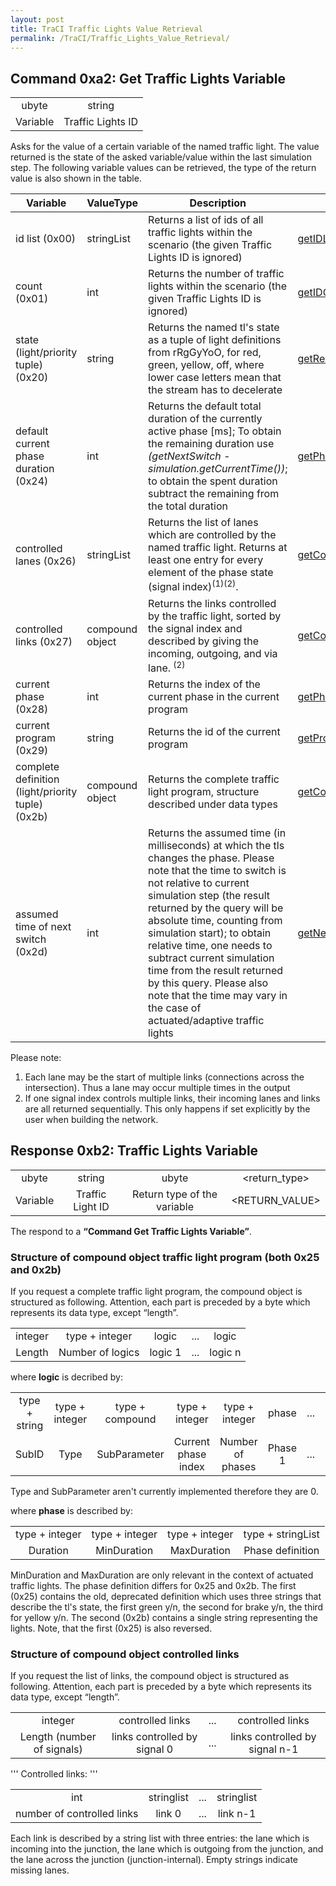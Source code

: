 ```yaml
---
layout: post
title: TraCI Traffic Lights Value Retrieval
permalink: /TraCI/Traffic_Lights_Value_Retrieval/
---
```


Command 0xa2: Get Traffic Lights Variable
-----------------------------------------

|          |                   |
|:--------:|:-----------------:|
|   ubyte  |       string      |
| Variable | Traffic Lights ID |

Asks for the value of a certain variable of the named traffic light. The value returned is the state of the asked variable/value within the last simulation step. The following variable values can be retrieved, the type of the return value is also shown in the table.

| Variable                                          | ValueType       | Description                                                                                                                                                                                                                                                                                                                                                                                                                                                    | [Python Method](/TraCI/Interfacing_TraCI_from_Python "wikilink")                                                                                          |
|---------------------------------------------------|-----------------|----------------------------------------------------------------------------------------------------------------------------------------------------------------------------------------------------------------------------------------------------------------------------------------------------------------------------------------------------------------------------------------------------------------------------------------------------------------|-----------------------------------------------------------------------------------------------------------------------------------------------------------|
| id list (0x00)                                    | stringList      | Returns a list of ids of all traffic lights within the scenario (the given Traffic Lights ID is ignored)                                                                                                                                                                                                                                                                                                                                                       | [getIDList](http://www.sumo.dlr.de/daily/pydoc/traci._trafficlight.html#TrafficLightDomain-getIDList)                                                     |
| count (0x01)                                      | int             | Returns the number of traffic lights within the scenario (the given Traffic Lights ID is ignored)                                                                                                                                                                                                                                                                                                                                                              | [getIDCount](http://www.sumo.dlr.de/daily/pydoc/traci._trafficlight.html#TrafficLightDomain-getIDCount)                                                   |
| state (light/priority tuple) (0x20)               | string          | Returns the named tl's state as a tuple of light definitions from rRgGyYoO, for red, green, yellow, off, where lower case letters mean that the stream has to decelerate                                                                                                                                                                                                                                                                                       | [getRedYellowGreenState](http://www.sumo.dlr.de/daily/pydoc/traci._trafficlight.html#TrafficLightDomain-getRedYellowGreenState)                           |
| default current phase duration (0x24)             | int             | Returns the default total duration of the currently active phase \[ms\]; To obtain the remaining duration use *(getNextSwitch - simulation.getCurrentTime())*; to obtain the spent duration subtract the remaining from the total duration                                                                                                                                                                                                                     | [getPhaseDuration](http://www.sumo.dlr.de/daily/pydoc/traci._trafficlight.html#TrafficLightDomain-getPhaseDuration)                                       |
| controlled lanes (0x26)                           | stringList      | Returns the list of lanes which are controlled by the named traffic light. Returns at least one entry for every element of the phase state (signal index)<sup>(1)(2)</sup>.                                                                                                                                                                                                                                                                                    | [getControlledLanes](http://www.sumo.dlr.de/daily/pydoc/traci._trafficlight.html#TrafficLightDomain-getControlledLanes)                                   |
| controlled links (0x27)                           | compound object | Returns the links controlled by the traffic light, sorted by the signal index and described by giving the incoming, outgoing, and via lane. <sup>(2)</sup>                                                                                                                                                                                                                                                                                                     | [getControlledLinks](http://www.sumo.dlr.de/daily/pydoc/traci._trafficlight.html#TrafficLightDomain-getControlledLinks)                                   |
| current phase (0x28)                              | int             | Returns the index of the current phase in the current program                                                                                                                                                                                                                                                                                                                                                                                                  | [getPhase](http://www.sumo.dlr.de/daily/pydoc/traci._trafficlight.html#TrafficLightDomain-getPhase)                                                       |
| current program (0x29)                            | string          | Returns the id of the current program                                                                                                                                                                                                                                                                                                                                                                                                                          | [getProgram](http://www.sumo.dlr.de/daily/pydoc/traci._trafficlight.html#TrafficLightDomain-getProgram)                                                   |
| complete definition (light/priority tuple) (0x2b) | compound object | Returns the complete traffic light program, structure described under data types                                                                                                                                                                                                                                                                                                                                                                               | [getCompleteRedYellowGreenDefinition](http://www.sumo.dlr.de/daily/pydoc/traci._trafficlight.html#TrafficLightDomain-getCompleteRedYellowGreenDefinition) |
| assumed time of next switch (0x2d)                | int             | Returns the assumed time (in milliseconds) at which the tls changes the phase. Please note that the time to switch is not relative to current simulation step (the result returned by the query will be absolute time, counting from simulation start); to obtain relative time, one needs to subtract current simulation time from the result returned by this query. Please also note that the time may vary in the case of actuated/adaptive traffic lights | [getNextSwitch](http://www.sumo.dlr.de/daily/pydoc/traci._trafficlight.html#TrafficLightDomain-getNextSwitch)                                             |

Please note:

1.  Each lane may be the start of multiple links (connections across the intersection). Thus a lane may occur multiple times in the output
2.  If one signal index controls multiple links, their incoming lanes and links are all returned sequentially. This only happens if set explicitly by the user when building the network.

Response 0xb2: Traffic Lights Variable
--------------------------------------

|          |                  |                             |                |
|:--------:|:----------------:|:---------------------------:|:--------------:|
|   ubyte  |      string      |            ubyte            |  <return_type> |
| Variable | Traffic Light ID | Return type of the variable | <RETURN_VALUE> |

The respond to a **“Command Get Traffic Lights Variable”**.

### Structure of compound object traffic light program (both 0x25 and 0x2b)

If you request a complete traffic light program, the compound object is structured as following. Attention, each part is preceded by a byte which represents its data type, except “length”.

|         |                  |         |     |         |
|:-------:|:----------------:|:-------:|:---:|:-------:|
| integer |  type + integer  |  logic  | ... |  logic  |
|  Length | Number of logics | logic 1 | ... | logic n |

where **logic** is decribed by:

|               |                |                 |                     |                  |         |     |         |
|:-------------:|:--------------:|:---------------:|:-------------------:|:----------------:|:-------:|:---:|:-------:|
| type + string | type + integer | type + compound |    type + integer   |  type + integer  |  phase  | ... |  phase  |
|     SubID     |      Type      |   SubParameter  | Current phase index | Number of phases | Phase 1 | ... | Phase n |

Type and SubParameter aren't currently implemented therefore they are 0.

where **phase** is described by:

|                |                |                |                   |
|:--------------:|:--------------:|:--------------:|:-----------------:|
| type + integer | type + integer | type + integer | type + stringList |
|    Duration    |   MinDuration  |   MaxDuration  |  Phase definition |

MinDuration and MaxDuration are only relevant in the context of actuated traffic lights. The phase definition differs for 0x25 and 0x2b. The first (0x25) contains the old, deprecated definition which uses three strings that describe the tl's state, the first green y/n, the second for brake y/n, the third for yellow y/n. The second (0x2b) contains a single string representing the lights. Note, that the first (0x25) is also reversed.

### Structure of compound object controlled links

If you request the list of links, the compound object is structured as following. Attention, each part is preceded by a byte which represents its data type, except “length”.

|                            |                              |     |                                |
|:--------------------------:|:----------------------------:|:---:|:------------------------------:|
|           integer          |       controlled links       | ... |        controlled links        |
| Length (number of signals) | links controlled by signal 0 | ... | links controlled by signal n-1 |

''' Controlled links: '''

|                            |            |     |            |
|:--------------------------:|:----------:|:---:|:----------:|
|             int            | stringlist | ... | stringlist |
| number of controlled links |   link 0   | ... |  link n-1  |

Each link is described by a string list with three entries: the lane which is incoming into the junction, the lane which is outgoing from the junction, and the lane across the junction (junction-internal). Empty strings indicate missing lanes.